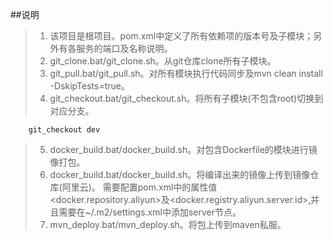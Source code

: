 ##说明
>1. 该项目是根项目。pom.xml中定义了所有依赖项的版本号及子模块；另外有各服务的端口及名称说明。
>2. git_clone.bat/git_clone.sh。从git仓库clone所有子模块。
>3. git_pull.bat/git_pull.sh。对所有模块执行代码同步及mvn clean install -DskipTests=true。
>4. git_checkout.bat/git_checkout.sh。将所有子模块(不包含root)切换到对应分支。
```
    git_checkout dev
```
>5. docker_build.bat/docker_build.sh。对包含Dockerfile的模块进行镜像打包。
>6. docker_build.bat/docker_build.sh。将编译出来的镜像上传到镜像仓库(阿里云)。
需要配置pom.xml中的属性值<docker.repository.aliyun>及<docker.registry.aliyun.server.id>,并且需要在~/.m2/settings.xml中添加server节点。
>7. mvn_deploy.bat/mvn_deploy.sh。将包上传到maven私服。